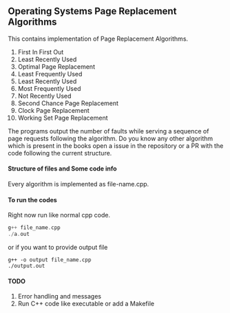 ## Operating Systems Page Replacement Algorithms

This contains implementation of Page Replacement Algorithms.

1. First In First Out
2. Least Recently Used
3. Optimal Page Replacement
4. Least Frequently Used
5. Least Recently Used
6. Most Frequently Used
7. Not Recently Used
8. Second Chance Page Replacement
9. Clock Page Replacement
10. Working Set Page Replacement

The programs output the number of faults while serving a sequence of page requests
following the algorithm. Do you know any other algorithm which is present in the books
open a issue in the repository or a PR with the code following the current structure.

#### Structure of files and Some code info
Every algorithm is implemented as file-name.cpp.

#### To run the codes

Right now run like normal cpp code.

```cpp
g++ file_name.cpp
./a.out
```

or if you want to provide output file

```
g++ -o output file_name.cpp
./output.out
```

#### TODO
1. Error handling and messages
2. Run C++ code like executable or add a Makefile

